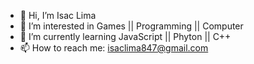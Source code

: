 - 👋 Hi, I’m Isac Lima
- 👀 I’m interested in Games || Programming || Computer
- 🌱 I’m currently learning JavaScript || Phyton || C++
- 📫 How to reach me: isaclima847@gmail.com

<!---
IsacLM-874/IsacLM-874 is a ✨ special ✨ repository because its `README.md` (this file) appears on your GitHub profile.
You can click the Preview link to take a look at your changes.
--->
